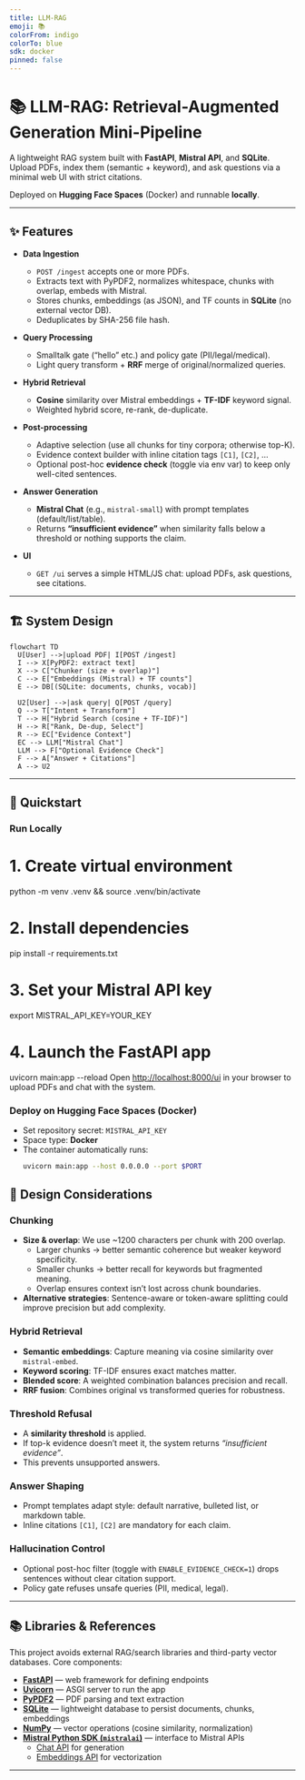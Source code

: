 ```yaml
---
title: LLM-RAG
emoji: 📚
colorFrom: indigo
colorTo: blue
sdk: docker
pinned: false
---
```


# 📚 LLM-RAG: Retrieval-Augmented Generation Mini-Pipeline

A lightweight RAG system built with **FastAPI**, **Mistral API**, and **SQLite**.  
Upload PDFs, index them (semantic + keyword), and ask questions via a minimal web UI with strict citations.

Deployed on **Hugging Face Spaces** (Docker) and runnable **locally**.

---

## ✨ Features

- **Data Ingestion**
  - `POST /ingest` accepts one or more PDFs.
  - Extracts text with PyPDF2, normalizes whitespace, chunks with overlap, embeds with Mistral.
  - Stores chunks, embeddings (as JSON), and TF counts in **SQLite** (no external vector DB).
  - Deduplicates by SHA-256 file hash.

- **Query Processing**
  - Smalltalk gate (“hello” etc.) and policy gate (PII/legal/medical).
  - Light query transform + **RRF** merge of original/normalized queries.

- **Hybrid Retrieval**
  - **Cosine** similarity over Mistral embeddings + **TF-IDF** keyword signal.
  - Weighted hybrid score, re-rank, de-duplicate.

- **Post-processing**
  - Adaptive selection (use all chunks for tiny corpora; otherwise top-K).
  - Evidence context builder with inline citation tags `[C1]`, `[C2]`, …
  - Optional post-hoc **evidence check** (toggle via env var) to keep only well-cited sentences.

- **Answer Generation**
  - **Mistral Chat** (e.g., `mistral-small`) with prompt templates (default/list/table).
  - Returns **“insufficient evidence”** when similarity falls below a threshold or nothing supports the claim.

- **UI**
  - `GET /ui` serves a simple HTML/JS chat: upload PDFs, ask questions, see citations.

---

## 🏗️ System Design

```mermaid
flowchart TD
  U[User] -->|upload PDF| I[POST /ingest]
  I --> X[PyPDF2: extract text]
  X --> C["Chunker (size + overlap)"]
  C --> E["Embeddings (Mistral) + TF counts"]
  E --> DB[(SQLite: documents, chunks, vocab)]

  U2[User] -->|ask query| Q[POST /query]
  Q --> T["Intent + Transform"]
  T --> H["Hybrid Search (cosine + TF-IDF)"]
  H --> R["Rank, De-dup, Select"]
  R --> EC["Evidence Context"]
  EC --> LLM["Mistral Chat"]
  LLM --> F["Optional Evidence Check"]
  F --> A["Answer + Citations"]
  A --> U2
```
---

## 🚀 Quickstart

### Run Locally

# 1. Create virtual environment
python -m venv .venv && source .venv/bin/activate

# 2. Install dependencies
pip install -r requirements.txt

# 3. Set your Mistral API key
export MISTRAL_API_KEY=YOUR_KEY

# 4. Launch the FastAPI app
uvicorn main:app --reload
Open [http://localhost:8000/ui](http://localhost:8000/ui) in your browser to upload PDFs and chat with the system.

### Deploy on Hugging Face Spaces (Docker)
- Set repository secret: `MISTRAL_API_KEY`  
- Space type: **Docker**  
- The container automatically runs:
  ```bash
  uvicorn main:app --host 0.0.0.0 --port $PORT

## 📐 Design Considerations

### Chunking
- **Size & overlap**: We use ~1200 characters per chunk with 200 overlap.  
  - Larger chunks → better semantic coherence but weaker keyword specificity.  
  - Smaller chunks → better recall for keywords but fragmented meaning.  
  - Overlap ensures context isn’t lost across chunk boundaries.
- **Alternative strategies**: Sentence-aware or token-aware splitting could improve precision but add complexity.

### Hybrid Retrieval
- **Semantic embeddings**: Capture meaning via cosine similarity over `mistral-embed`.  
- **Keyword scoring**: TF-IDF ensures exact matches matter.  
- **Blended score**: A weighted combination balances precision and recall.  
- **RRF fusion**: Combines original vs transformed queries for robustness.

### Threshold Refusal
- A **similarity threshold** is applied.  
- If top-k evidence doesn’t meet it, the system returns *“insufficient evidence”*.  
- This prevents unsupported answers.

### Answer Shaping
- Prompt templates adapt style: default narrative, bulleted list, or markdown table.  
- Inline citations `[C1]`, `[C2]` are mandatory for each claim.

### Hallucination Control
- Optional post-hoc filter (toggle with `ENABLE_EVIDENCE_CHECK=1`) drops sentences without clear citation support.  
- Policy gate refuses unsafe queries (PII, medical, legal).

---

## 📚 Libraries & References

This project avoids external RAG/search libraries and third-party vector databases. Core components:

- [**FastAPI**](https://fastapi.tiangolo.com/) — web framework for defining endpoints  
- [**Uvicorn**](https://www.uvicorn.org/) — ASGI server to run the app  
- [**PyPDF2**](https://pypi.org/project/PyPDF2/) — PDF parsing and text extraction  
- [**SQLite**](https://www.sqlite.org/index.html) — lightweight database to persist documents, chunks, embeddings  
- [**NumPy**](https://numpy.org/) — vector operations (cosine similarity, normalization)  
- [**Mistral Python SDK (`mistralai`)**](https://github.com/mistralai/client-python) — interface to Mistral APIs  
  - [Chat API](https://docs.mistral.ai/platform/endpoints/chat/) for generation  
  - [Embeddings API](https://docs.mistral.ai/capabilities/embeddings/overview/) for vectorization  

---


